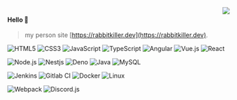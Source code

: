 <img align="right" src="https://github-readme-stats.vercel.app/api?username=rabbitkiller-dev&show_icons=true&icon_color=805AD5&text_color=718096&bg_color=ffffff&hide_title=true" />

#### Hello 👏

> my person site [https://rabbitkiller.dev](https://rabbitkiller.dev).  

![HTML5](https://img.shields.io/badge/-HTML5-%23E44D27?style=flat-square&logo=html5&logoColor=ffffff)
![CSS3](https://img.shields.io/badge/-CSS3-%231572B6?style=flat-square&logo=css3)
![JavaScript](https://img.shields.io/badge/-JavaScript-%23FFC107?style=flat-square&logo=javascript&logoColor=000000&labelColor=%23FFC107&color=%23FFC107)
![TypeScript](https://img.shields.io/badge/-TypeScript-%23282C34?style=flat-square&logo=TypeScript&logoColor=%231572B6&labelColor=%23282C34&color=%23282C34)
![Angular](https://img.shields.io/badge/-Angular-%231572B6?style=flat-square&logo=Angular&logoColor=red&labelColor=%23E44D27f)
![Vue.js](https://img.shields.io/badge/-Vue.js-%232c3e50?style=flat-square&logo=Vue.js)
![React](https://img.shields.io/badge/-React-%23282C34?style=flat-square&logo=react)

![Node.js](https://img.shields.io/badge/-Node.js-%23282C34?style=flat-square&logo=node.js)
![Nestjs](https://img.shields.io/badge/-Nestjs-%23282C34?style=flat-square&logo=nestjs)
![Deno](https://img.shields.io/badge/-Deno-%23282C34?style=flat-square&logo=deno)
![Java](https://img.shields.io/badge/-Java-%23282C34?style=flat-square&logo=Java&logoColor=orange)
![MySQL](https://img.shields.io/badge/-MySQL-%232C3A42?style=flat-square&logo=mysql&logoColor=%23ffffff)

![Jenkins](https://img.shields.io/badge/-Jenkins-%231a202c?style=flat-square&logo=Jenkins)
![Gitlab CI](https://img.shields.io/badge/-Gitlab%20CI-%231a202c?style=flat-square&logo=gitlab)
![Docker](https://img.shields.io/badge/-Docker-%231a202c?style=flat-square&logo=Docker)
![Linux](https://img.shields.io/badge/-Linux-%231a202c?style=flat-square&logo=Linux)

![Webpack](https://img.shields.io/badge/-Webpack-%231a202c?style=flat-square&logo=Webpack)
![Discord.js](https://img.shields.io/badge/-Discord-%231a202c?style=flat-square&logo=Discord)

